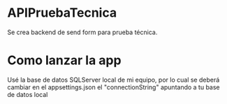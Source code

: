 # APIPruebaTecnica

Se crea backend de send form para prueba técnica.

# Como lanzar la app

Usé la base de datos SQLServer local de mi equipo, por lo cual se deberá cambiar en el appsettings.json el "connectionString" apuntando a tu base de datos local

